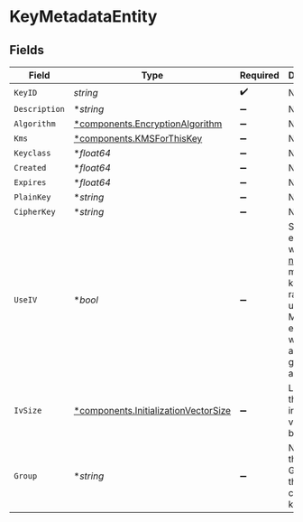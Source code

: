 # KeyMetadataEntity


## Fields

| Field                                                                                                                                                                     | Type                                                                                                                                                                      | Required                                                                                                                                                                  | Description                                                                                                                                                               |
| ------------------------------------------------------------------------------------------------------------------------------------------------------------------------- | ------------------------------------------------------------------------------------------------------------------------------------------------------------------------- | ------------------------------------------------------------------------------------------------------------------------------------------------------------------------- | ------------------------------------------------------------------------------------------------------------------------------------------------------------------------- |
| `KeyID`                                                                                                                                                                   | *string*                                                                                                                                                                  | :heavy_check_mark:                                                                                                                                                        | N/A                                                                                                                                                                       |
| `Description`                                                                                                                                                             | **string*                                                                                                                                                                 | :heavy_minus_sign:                                                                                                                                                        | N/A                                                                                                                                                                       |
| `Algorithm`                                                                                                                                                               | [*components.EncryptionAlgorithm](../../models/components/encryptionalgorithm.md)                                                                                         | :heavy_minus_sign:                                                                                                                                                        | N/A                                                                                                                                                                       |
| `Kms`                                                                                                                                                                     | [*components.KMSForThisKey](../../models/components/kmsforthiskey.md)                                                                                                     | :heavy_minus_sign:                                                                                                                                                        | N/A                                                                                                                                                                       |
| `Keyclass`                                                                                                                                                                | **float64*                                                                                                                                                                | :heavy_minus_sign:                                                                                                                                                        | N/A                                                                                                                                                                       |
| `Created`                                                                                                                                                                 | **float64*                                                                                                                                                                | :heavy_minus_sign:                                                                                                                                                        | N/A                                                                                                                                                                       |
| `Expires`                                                                                                                                                                 | **float64*                                                                                                                                                                | :heavy_minus_sign:                                                                                                                                                        | N/A                                                                                                                                                                       |
| `PlainKey`                                                                                                                                                                | **string*                                                                                                                                                                 | :heavy_minus_sign:                                                                                                                                                        | N/A                                                                                                                                                                       |
| `CipherKey`                                                                                                                                                               | **string*                                                                                                                                                                 | :heavy_minus_sign:                                                                                                                                                        | N/A                                                                                                                                                                       |
| `UseIV`                                                                                                                                                                   | **bool*                                                                                                                                                                   | :heavy_minus_sign:                                                                                                                                                        | Seed encryption with a [nonce](https://en.wikipedia.org/wiki/Cryptographic_nonce) to make the key more random and unique. Must be enabled with the aes-256-gcm algorithm. |
| `IvSize`                                                                                                                                                                  | [*components.InitializationVectorSize](../../models/components/initializationvectorsize.md)                                                                               | :heavy_minus_sign:                                                                                                                                                        | Length of the initialization vector, in bytes                                                                                                                             |
| `Group`                                                                                                                                                                   | **string*                                                                                                                                                                 | :heavy_minus_sign:                                                                                                                                                        | Name of the Worker Group/Fleet that created this key                                                                                                                      |